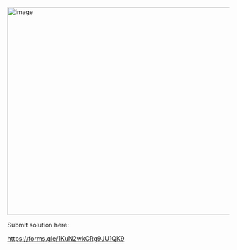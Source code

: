 <img width="981" height="472" alt="image" src="https://github.com/user-attachments/assets/e8e12d92-e80e-4c96-bc22-b715c4eb8b5e" />

Submit solution here:

https://forms.gle/1KuN2wkCRg9JU1QK9
